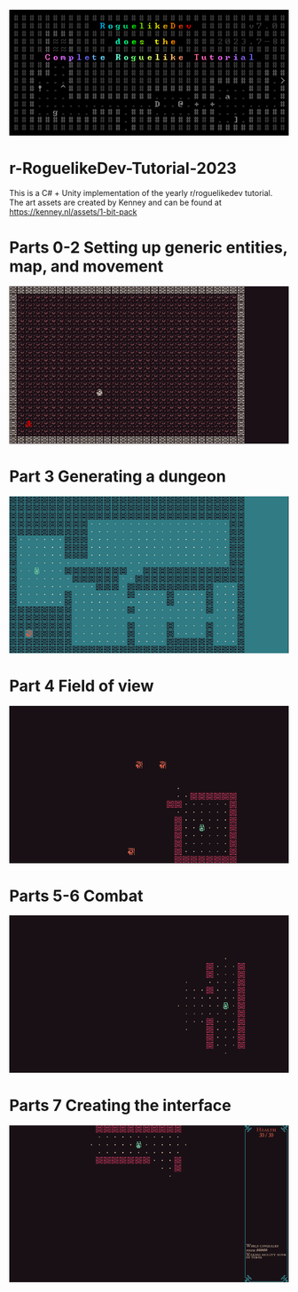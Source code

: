 ![RoguelikeDevTutorialImage2023](https://raw.githubusercontent.com/Jconrad15/r-RoguelikeDev-Tutorial-2023/main/Cthulhu%20Crawl/Assets/Art/Roguelike%20logo.png)

# r-RoguelikeDev-Tutorial-2023
This is a C# + Unity implementation of the yearly r/roguelikedev tutorial.
The art assets are created by Kenney and can be found at https://kenney.nl/assets/1-bit-pack 


# Parts 0-2 Setting up generic entities, map, and movement
![PlayerMovement](https://raw.githubusercontent.com/Jconrad15/r-RoguelikeDev-Tutorial-2023/main/Cthulhu%20Crawl/Screenshots/PlayerMovement.gif)

# Part 3 Generating a dungeon
![DungeonGeneration](https://raw.githubusercontent.com/Jconrad15/r-RoguelikeDev-Tutorial-2023/main/Cthulhu%20Crawl/Screenshots/DungeonGeneration.gif)

# Part 4 Field of view
![FieldOfView](https://raw.githubusercontent.com/Jconrad15/r-RoguelikeDev-Tutorial-2023/main/Cthulhu%20Crawl/Screenshots/FieldOfView.gif)

# Parts 5-6 Combat
![Combat](https://raw.githubusercontent.com/Jconrad15/r-RoguelikeDev-Tutorial-2023/main/Cthulhu%20Crawl/Screenshots/Combat.gif)

# Parts 7 Creating the interface
![Interface](https://github.com/Jconrad15/r-RoguelikeDev-Tutorial-2023/blob/main/Cthulhu%20Crawl/Screenshots/Interface.gif)


